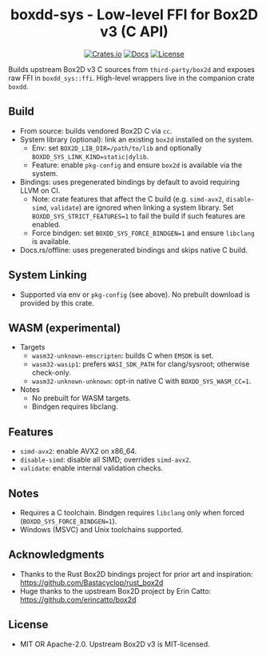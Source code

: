 <div align="center">

# boxdd-sys - Low-level FFI for Box2D v3 (C API)

[![Crates.io](https://img.shields.io/crates/v/boxdd-sys.svg?style=flat-square)](https://crates.io/crates/boxdd-sys)
[![Docs](https://docs.rs/boxdd-sys/badge.svg)](https://docs.rs/boxdd-sys)
[![License](https://img.shields.io/badge/license-MIT%2FApache--2.0-blue.svg?style=flat-square)](#license)

</div>

Builds upstream Box2D v3 C sources from `third-party/box2d` and exposes raw FFI in `boxdd_sys::ffi`.
High-level wrappers live in the companion crate `boxdd`.

## Build
- From source: builds vendored Box2D C via `cc`.
- System library (optional): link an existing `box2d` installed on the system.
  - Env: set `BOX2D_LIB_DIR=/path/to/lib` and optionally `BOXDD_SYS_LINK_KIND=static|dylib`.
  - Feature: enable `pkg-config` and ensure `box2d` is available via the system.
- Bindings: uses pregenerated bindings by default to avoid requiring LLVM on CI.
  - Note: crate features that affect the C build (e.g. `simd-avx2`, `disable-simd`, `validate`) are ignored when linking a system library. Set `BOXDD_SYS_STRICT_FEATURES=1` to fail the build if such features are enabled.
  - Force bindgen: set `BOXDD_SYS_FORCE_BINDGEN=1` and ensure `libclang` is available.
- Docs.rs/offline: uses pregenerated bindings and skips native C build.

## System Linking
- Supported via env or `pkg-config` (see above). No prebuilt download is provided by this crate.

## WASM (experimental)
- Targets
  - `wasm32-unknown-emscripten`: builds C when `EMSDK` is set.
  - `wasm32-wasip1`: prefers `WASI_SDK_PATH` for clang/sysroot; otherwise check-only.
  - `wasm32-unknown-unknown`: opt-in native C with `BOXDD_SYS_WASM_CC=1`.
- Notes
  - No prebuilt for WASM targets.
  - Bindgen requires libclang.

## Features
- `simd-avx2`: enable AVX2 on x86_64.
- `disable-simd`: disable all SIMD; overrides `simd-avx2`.
- `validate`: enable internal validation checks.

## Notes
- Requires a C toolchain. Bindgen requires `libclang` only when forced (`BOXDD_SYS_FORCE_BINDGEN=1`).
- Windows (MSVC) and Unix toolchains supported.

## Acknowledgments
- Thanks to the Rust Box2D bindings project for prior art and inspiration: https://github.com/Bastacyclop/rust_box2d
- Huge thanks to the upstream Box2D project by Erin Catto: https://github.com/erincatto/box2d

## License
- MIT OR Apache-2.0. Upstream Box2D v3 is MIT-licensed.
